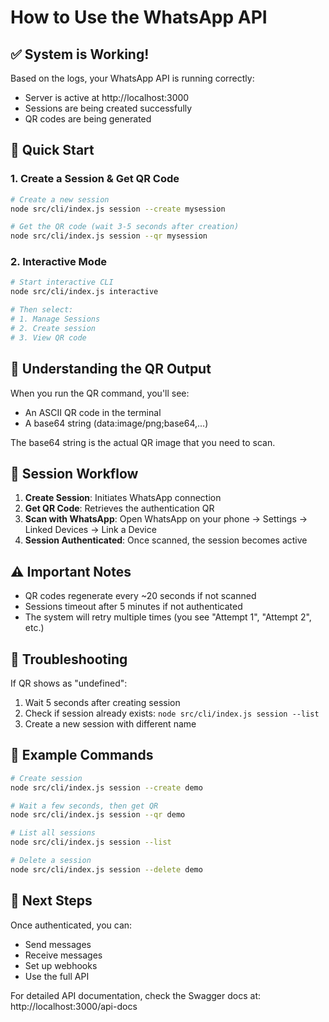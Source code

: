 # How to Use the WhatsApp API

## ✅ System is Working!

Based on the logs, your WhatsApp API is running correctly:
- Server is active at http://localhost:3000
- Sessions are being created successfully
- QR codes are being generated

## 🚀 Quick Start

### 1. Create a Session & Get QR Code

```bash
# Create a new session
node src/cli/index.js session --create mysession

# Get the QR code (wait 3-5 seconds after creation)
node src/cli/index.js session --qr mysession
```

### 2. Interactive Mode

```bash
# Start interactive CLI
node src/cli/index.js interactive

# Then select:
# 1. Manage Sessions
# 2. Create session
# 3. View QR code
```

## 📖 Understanding the QR Output

When you run the QR command, you'll see:
- An ASCII QR code in the terminal
- A base64 string (data:image/png;base64,...)

The base64 string is the actual QR image that you need to scan.

## 🔄 Session Workflow

1. **Create Session**: Initiates WhatsApp connection
2. **Get QR Code**: Retrieves the authentication QR
3. **Scan with WhatsApp**: Open WhatsApp on your phone → Settings → Linked Devices → Link a Device
4. **Session Authenticated**: Once scanned, the session becomes active

## ⚠️ Important Notes

- QR codes regenerate every ~20 seconds if not scanned
- Sessions timeout after 5 minutes if not authenticated
- The system will retry multiple times (you see "Attempt 1", "Attempt 2", etc.)

## 🔧 Troubleshooting

If QR shows as "undefined":
1. Wait 5 seconds after creating session
2. Check if session already exists: `node src/cli/index.js session --list`
3. Create a new session with different name

## 📝 Example Commands

```bash
# Create session
node src/cli/index.js session --create demo

# Wait a few seconds, then get QR
node src/cli/index.js session --qr demo

# List all sessions
node src/cli/index.js session --list

# Delete a session
node src/cli/index.js session --delete demo
```

## 🎯 Next Steps

Once authenticated, you can:
- Send messages
- Receive messages  
- Set up webhooks
- Use the full API

For detailed API documentation, check the Swagger docs at:
http://localhost:3000/api-docs